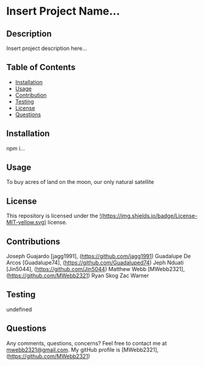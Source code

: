 # Insert Project Name...

## Description

Insert project description here...

## Table of Contents

- [Installation](#installation)
- [Usage](#usage)
- [Contribution](#contribute)
- [Testing](#tests)
- [License](#license)
- [Questions](#questions)

## Installation

npm i...

## Usage

To buy acres of land on the moon, our only natural satellite

## License

This repository is licensed under the [!(https://img.shields.io/badge/License-MIT-yellow.svg)](https://opensource.org/licenses/MIT) license.

## Contributions

Joseph Guajardo [jagg1991], (https://github.com/jagg1991)
Guadalupe De Arcos [Guadalupe74], (https://github.com/Guadaluped74)
Jeph Nduati [Jin5044], (https://github.com/Jin5044)
Matthew Webb [MWebb2321], (https://github.com/MWebb2321)
Ryan Skog
Zac Warner

## Testing

undefined

## Questions

Any comments, questions, concerns? Feel free to contact me at [mwebb2321@gmail.com](maito:mwebb2321@gmail.com).
My gitHub profile is [MWebb2321], (https://github.com/MWebb2321)

